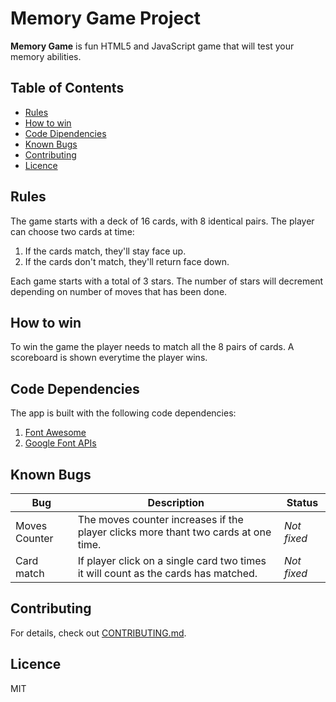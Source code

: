# Memory Game Project

**Memory Game** is fun HTML5 and JavaScript game that will test your memory abilities.


## Table of Contents

* [Rules](#rules)
* [How to win](#win)
* [Code Dipendencies](#dependencies)
* [Known Bugs](#bugs)
* [Contributing](#contributing)
* [Licence](#licence)

## Rules

The game starts with a deck of 16 cards, with 8 identical pairs. The player can choose two cards at time:
1. If the cards match, they'll stay face up.
2. If the cards don't match, they'll return face down.

Each game starts with a total of 3 stars. The number of stars will decrement depending on number of moves that has been done.

## How to win

To win the game the player needs to match all the 8 pairs of cards. A scoreboard is shown everytime the player wins.

## Code Dependencies

The app is built with the following code dependencies:

 1. [Font Awesome](https://fontawesome.com/get-started)
 2. [Google Font APIs](https://fonts.google.com/)

## Known Bugs

| Bug | Description | Status |
| ------ | ------ | ------ |
| Moves Counter | The moves counter increases if the player clicks more thant two cards at one time. | _Not fixed_ |
| Card match | If player click on a single card two times it will count as the cards has matched. | _Not fixed_ |

## Contributing

For details, check out [CONTRIBUTING.md](CONTRIBUTING.md).

## Licence

MIT
